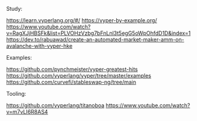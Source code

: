 Study:

https://learn.vyperlang.org/#/
https://vyper-by-example.org/
https://www.youtube.com/watch?v=RagXJjHBSFk&list=PLVOHzVzbg7bFnLnl3t5egG5oWpOhfdD1D&index=1
https://dev.to/rabuawad/create-an-automated-market-maker-amm-on-avalanche-with-vyper-hke


Examples:

https://github.com/pynchmeister/vyper-greatest-hits
https://github.com/vyperlang/vyper/tree/master/examples
https://github.com/curvefi/stableswap-ng/tree/main

Tooling:

https://github.com/vyperlang/titanoboa
https://www.youtube.com/watch?v=m7vLI6R8AS4
